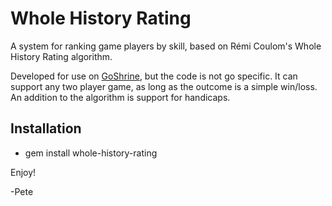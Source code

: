 
# Whole History Rating

A system for ranking game players by skill, based on Rémi Coulom's Whole History Rating algorithm.

Developed for use on [GoShrine](http://goshrine.com), but the code is not go specific.  It can support any two player game, as long as the outcome is a simple win/loss.  An addition to the algorithm is support for handicaps. 

Installation
------------

* gem install whole-history-rating

Enjoy!

-Pete




